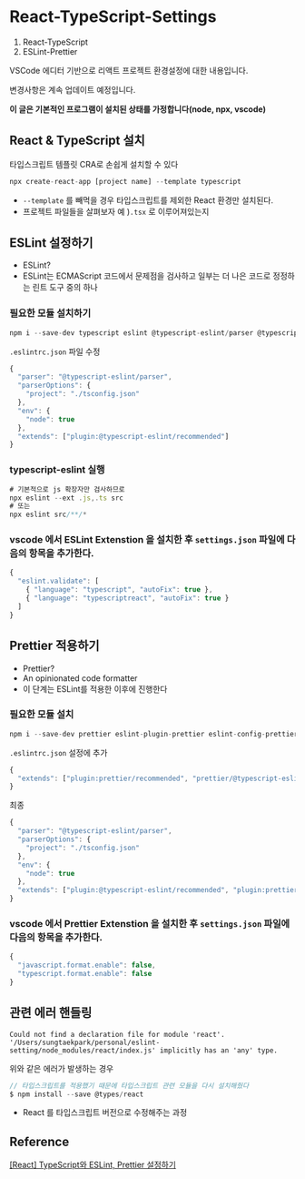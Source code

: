 # React-TypeScript-Settings
1. React-TypeScript
2. ESLint-Prettier

VSCode 에디터 기반으로 리액트 프로젝트 환경설정에 대한 내용입니다.

변경사항은 계속 업데이트 예정입니다.

**이 글은 기본적인 프로그램이 설치된 상태를 가정합니다(node, npx, vscode)**

## React & TypeScript 설치

타입스크립트 템플릿 CRA로 손쉽게 설치할 수 있다

```jsx
npx create-react-app [project name] --template typescript
```

- `--template` 를 빼먹을 경우 타입스크립트를 제외한 React 환경만 설치된다.
- 프로젝트 파일들을 살펴보자 예 )`.tsx` 로 이루어져있는지

## ESLint 설정하기

- ESLint? 
- ESLint는 ECMAScript 코드에서 문제점을 검사하고 일부는 더 나은 코드로 정정하는 린트 도구 중의 하나

### 필요한 모듈 설치하기

```jsx
npm i --save-dev typescript eslint @typescript-eslint/parser @typescript-eslint/eslint-plugin
```

`.eslintrc.json` 파일 수정

```jsx
{
  "parser": "@typescript-eslint/parser",
  "parserOptions": {
    "project": "./tsconfig.json"
  },
  "env": {
    "node": true
  },
  "extends": ["plugin:@typescript-eslint/recommended"]
}
```

### typescript-eslint 실행

```jsx
# 기본적으로 js 확장자만 검사하므로
npx eslint --ext .js,.ts src
# 또는
npx eslint src/**/*
```

### vscode 에서 ESLint Extenstion 을 설치한 후 `settings.json` 파일에 다음의 항목을 추가한다.

```jsx
{
  "eslint.validate": [
    { "language": "typescript", "autoFix": true },
    { "language": "typescriptreact", "autoFix": true }
  ]
}
```

## Prettier 적용하기

- Prettier?
- An opinionated code formatter
- 이 단계는 ESLint를 적용한 이후에 진행한다

### 필요한 모듈 설치

```jsx
npm i --save-dev prettier eslint-plugin-prettier eslint-config-prettier
```

`.eslintrc.json` 설정에 추가

```jsx
{
  "extends": ["plugin:prettier/recommended", "prettier/@typescript-eslint"]
}
```

최종

```jsx
{
  "parser": "@typescript-eslint/parser",
  "parserOptions": {
    "project": "./tsconfig.json"
  },
  "env": {
    "node": true
  },
  "extends": ["plugin:@typescript-eslint/recommended", "plugin:prettier/recommended", "prettier/@typescript-eslint"]
}
```

### vscode 에서 Prettier Extenstion 을 설치한 후 `settings.json` 파일에 다음의 항목을 추가한다.

```jsx
{
  "javascript.format.enable": false,
  "typescript.format.enable": false
}
```

## 관련 에러 핸들링

`Could not find a declaration file for module 'react'. '/Users/sungtaekpark/personal/eslint-setting/node_modules/react/index.js' implicitly has an 'any' type.`

 위와 같은 에러가 발생하는 경우

```jsx
// 타입스크립트를 적용했기 때문에 타입스크립트 관련 모듈을 다시 설치해줬다
$ npm install --save @types/react
```

- React 를 타입스크립트 버전으로 수정해주는 과정

## Reference

[[React] TypeScript와 ESLint, Prettier 설정하기](https://gingerkang.tistory.com/98)